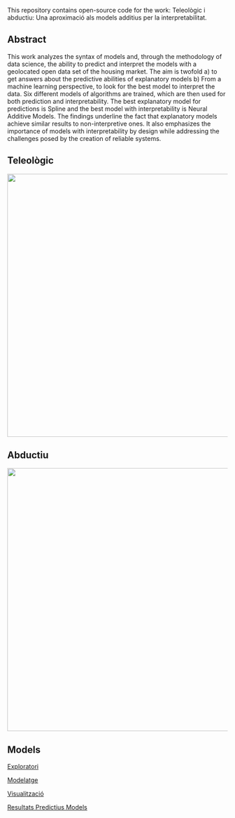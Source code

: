 
This repository contains open-source code for the work: Teleològic i abductiu: Una aproximació als models additius per la interpretabilitat.

## Abstract

This work analyzes the syntax of models and, through the methodology of data science, the ability to predict and interpret the models with a geolocated open data set of the housing market. The aim is twofold a) to get answers about the predictive abilities of explanatory models b) From a machine learning perspective, to look for the best model to interpret the data. Six different models of algorithms are trained, which are then used for both prediction and interpretability. The best explanatory model for predictions is Spline and the best model with interpretability is Neural Additive Models. The findings underline the fact that explanatory models achieve similar results to non-interpretive ones. It also emphasizes the importance of models with interpretability by design while addressing the challenges posed by the creation of reliable systems.


## Teleològic

<img src=https://user-images.githubusercontent.com/42652705/173815724-17df1c50-da0e-4e91-8892-da5d25d75434.png width="600">

## Abductiu

<img src=https://user-images.githubusercontent.com/42652705/173816310-1908534c-4283-46b2-ba6f-3b3bcd45a94a.jpg width="600">

## Models

[Exploratori](Modelatge/exploratori.ipynb)

[Modelatge](Modelatge/)

[Visualització](Modelatge/visualitzacions.ipynb)

[Resultats Predictius Models](Modelatge/results/050522_dataset.csv)




